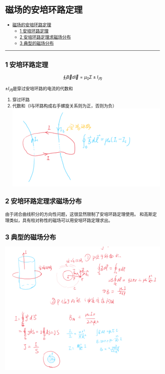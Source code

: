 # 磁场的安培环路定理


<!-- @import "[TOC]" {cmd="toc" depthFrom=1 depthTo=6 orderedList=false} -->

<!-- code_chunk_output -->

- [磁场的安培环路定理](#磁场的安培环路定理)
  - [1 安培环路定理](#1-安培环路定理)
  - [2 安培环路定理求磁场分布](#2-安培环路定理求磁场分布)
  - [3 典型的磁场分布](#3-典型的磁场分布)

<!-- /code_chunk_output -->


---

## 1 安培环路定理  

$$\oint_l \vec{B}d\vec{l} = \mu_0 \Sigma \pm I_{内}$$

$\pm I_{内}$是穿过安培环路的电流的代数和
1. 穿过环路
2. 代数和（I与环路构成右手螺旋关系则为正，否则为负）
![Alt text](image-7.png)

## 2 安培环路定理求磁场分布  

由于闭合曲线积分的方向性问题，这很显然限制了安培环路定理使用。
和高斯定理类似，具有柱对称性的磁场可以用安培环路定理求出。  

## 3 典型的磁场分布

![Alt text](image-8.png)